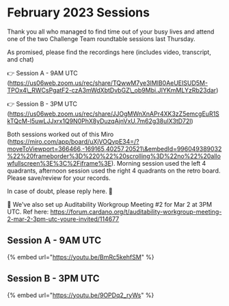 # February 2023 Sessions

Thank you all who managed to find time out of your busy lives and attend one of the two Challenge Team roundtable sessions last Thursday.

As promised, please find the recordings here (includes video, transcript, and chat)

👉 Session A - 9AM UTC (https://us06web.zoom.us/rec/share/TQwwM7ye3IMlB0AeUEISUD5M-TPOx4\_RWCsPgatF2-czA3mWdXbtDvbGZ\_ob9Mbi.JIYKmMLYzRb23dar)&#x20;

👉 Session B - 3PM UTC (https://us06web.zoom.us/rec/share/JJOgMWnXnAPr4XK3zZ5emcgEuR1SkTQcM-l5uwLJJxrx1Q9N0PhX8yDuzqAjnVxU.7m62g38uIX3tD72l)

Both sessions worked out of this Miro (https://miro.com/app/board/uXjVOQvpE34=/?moveToViewport=366466,-169165,40257,20521\&embedId=996049389032%22%20frameborder%3D%220%22%20scrolling%3D%22no%22%20allowfullscreen%3E%3C%2Fiframe%3E). Morning session used the left 4 quadrants, afternoon session used the right 4 quadrants on the retro board. Please save/review for your records.

In case of doubt, please reply here. 🙌

💫 We've also set up Auditability Workgroup Meeting #2 for Mar 2 at 3PM UTC. Ref here: https://forum.cardano.org/t/auditability-workgroup-meeting-2-mar-2-3pm-utc-youre-invited/114677

## Session A - 9AM UTC

{% embed url="https://youtu.be/BmRc5kehfSM" %}

## Session B - 3PM UTC

{% embed url="https://youtu.be/9OPDq2_ryWs" %}
